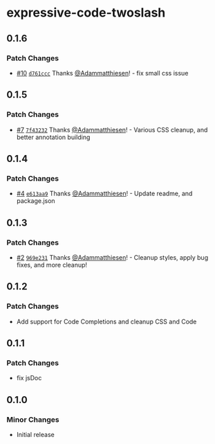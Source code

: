 # expressive-code-twoslash

## 0.1.6

### Patch Changes

- [#10](https://github.com/MatthiesenXYZ/EC-Plugins/pull/10) [`d761ccc`](https://github.com/MatthiesenXYZ/EC-Plugins/commit/d761cccef66c9410d4c8ff5e6a44594b75a5ccc1) Thanks [@Adammatthiesen](https://github.com/Adammatthiesen)! - fix small css issue

## 0.1.5

### Patch Changes

- [#7](https://github.com/MatthiesenXYZ/EC-Plugins/pull/7) [`7f43232`](https://github.com/MatthiesenXYZ/EC-Plugins/commit/7f43232b275c01c7d92d327383673a7c9343b10c) Thanks [@Adammatthiesen](https://github.com/Adammatthiesen)! - Various CSS cleanup, and better annotation building

## 0.1.4

### Patch Changes

- [#4](https://github.com/MatthiesenXYZ/EC-Plugins/pull/4) [`e613aa9`](https://github.com/MatthiesenXYZ/EC-Plugins/commit/e613aa93a6179b0eda0e3144080c7a3985f0eeb8) Thanks [@Adammatthiesen](https://github.com/Adammatthiesen)! - Update readme, and package.json

## 0.1.3

### Patch Changes

- [#2](https://github.com/MatthiesenXYZ/EC-Plugins/pull/2) [`969e231`](https://github.com/MatthiesenXYZ/EC-Plugins/commit/969e2316630b111e3a35b96fa9540cd8ccc086e9) Thanks [@Adammatthiesen](https://github.com/Adammatthiesen)! - Cleanup styles, apply bug fixes, and more cleanup!

## 0.1.2

### Patch Changes

- Add support for Code Completions and cleanup CSS and Code

## 0.1.1

### Patch Changes

- fix jsDoc

## 0.1.0

### Minor Changes

- Initial release
